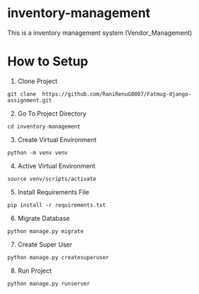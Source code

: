 # inventory-management
This is a inventory management system (Vendor_Management)

# How to Setup
1. Clone Project
```
git clone  https://github.com/RaniRenuG0807/Fatmug-django-assignment.git
```

2. Go To Project Directory
```
cd inventory-management
```
3. Create Virtual Environment
```
python -m venv venv
```
4. Active Virtual Environment
```
source venv/scripts/activate
```
5. Install Requirements File
```
pip install -r requirements.txt
```
6. Migrate Database
```
python manage.py migrate
```
7. Create Super User
```
python manage.py createsuperuser
```
8. Run Project
```
python manage.py runserver
```
